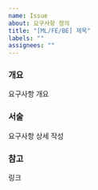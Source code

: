 ```yaml
---
name: Issue
about: 요구사항 정의
title: "[ML/FE/BE] 제목"
labels: ""
assignees: ""
---
```


### 개요

요구사항 개요

### 서술

요구사항 상세 작성

### 참고

링크
